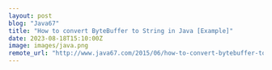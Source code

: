 ```yaml
---
layout: post
blog: "Java67"
title: "How to convert ByteBuffer to String in Java [Example]"
date: 2023-08-18T15:10:00Z
image: images/java.png
remote_url: "http://www.java67.com/2015/06/how-to-convert-bytebuffer-to-string-in-java-example.html"
---
```

